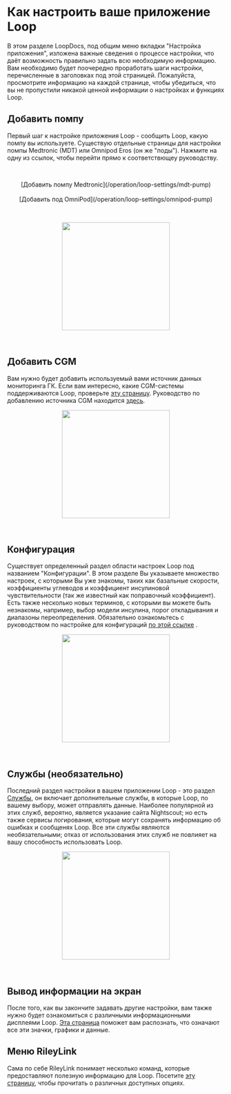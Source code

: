 # Как настроить ваше приложение Loop

В этом разделе LoopDocs, под общим меню вкладки "Настройка приложения", изложена  важные сведения о процессе настройки, что даёт возможность правильно задать всю необходимую информацию. Вам необходимо будет поочередно проработать шаги настройки, перечисленные в заголовках под этой страницей. Пожалуйста, просмотрите информацию на каждой странице, чтобы убедиться, что вы не пропустили никакой ценной информации о настройках и функциях Loop. 

## Добавить помпу

Первый шаг к настройке приложения Loop - сообщить Loop, какую помпу вы используете. Существую отдельные страницы для настройки помпы Medtronic (MDT) или Omnipod Eros (он же "поды"). Нажмите на одну из ссылок, чтобы перейти прямо к соответствющеу руководству.

</br>
<p align="center">
[Добавить помпу Medtronic](/operation/loop-settings/mdt-pump)</br></br>
[Добавить под OmniPod](/operation/loop-settings/omnipod-pump)
</p></br>

<p align="center">
<img src=".../img/pick-pump.png" width="250" >
</p></br>

## Добавить CGM

Вам нужно будет добавить используемый вами источник данных мониторинга ГК. Если вам интересно, какие CGM-системы поддерживаются Loop, проверьте [эту страницу](https://loopkit.github.io/loopdocs/setup/requirements/cgm/). Руководство по добавлению источника CGM находится [здесь](https://loopkit.github.io/loopdocs/operation/loop-settings/cgm/).

<p align="center">
<img src=".../img/add-cgm-main.jpeg" width="250" >
</p></br>

## Конфигурация

Существует определенный раздел области настроек Loop под названием "Конфигурации". В этом разделе Вы указываете множество настроек, с которыми Вы уже знакомы, таких как базальные скорости, коэффициенты углеводов и коэффициент инсулиновой чувствительности (так же известный как поправочный коэффициент). Есть также несколько новых терминов, с которыми вы можете быть незнакомы, например, выбор модели инсулина, порог откладывания и диапазоны переопределения. Обязательно ознакомьтесь с руководством по настройке для конфигураций [по этой ссылке](https://loopkit.github.io/loopdocs/operation/loop-settings/configurations/) .

<p align="center">
<img src=".../img/overview.jpg" width="250" >
</p></br>

## Службы (необязательно)

Последний раздел настройки в вашем приложении Loop - это раздел [Службы](https://loopkit.github.io/loopdocs/operation/loop-settings/services), он включает дополнительные службы, в которые Loop, по вашему выбору, может отправлять данные. Наиболее популярной из этих служб, вероятно, является указание сайта Nightscout; но есть также сервисы логирования, которые могут сохранять информацию об ошибках и сообщенях Loop. Все эти службы являются необязательными; отказ от использования этих служб не повлияет на вашу способность использовать Loop.

<p align="center">
<img src=".../img/overview-services.jpg" width="250" >
</p></br>

## Вывод информации на экран

После того, как вы закончите задавать другие настройки, вам также нужно будет ознакомиться с различными информационными дисплеями Loop. [Эта страница](https://loopkit.github.io/loopdocs/operation/loop-settings/displays/) поможет вам распознать, что означают все эти значки, графики и данные.

## Меню RileyLink

Сама по себе RileyLink понимает несколько команд, которые предоставляют полезную информацию для Loop. Посетите [эту страницу](https://loopkit.github.io/loopdocs/operation/loop-settings/rileylink), чтобы прочитать о различных доступных опциях.

